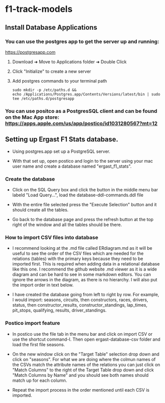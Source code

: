 # f1-track-models

## Install Database Applications

### You can use the postgres app to get the server up and running:
https://postgresapp.com

1. Download   ➜   Move to Applications folder   ➜   Double Click

2. Click "Initialize" to create a new server

3. Add postgres commands to your terminal path
    ```
    sudo mkdir -p /etc/paths.d &&
    echo /Applications/Postgres.app/Contents/Versions/latest/bin | sudo tee /etc/paths.d/postgresapp
    ```

### You can use positco as a PostgresSQL client and can be found on the Mac App store: https://apps.apple.com/us/app/postico/id1031280567?mt=12

## Setting up Ergast F1 Stats database.

- Using postgres.app set up a PostgreSQL server.

- With that set up, open postico and login to the server using your mac user name and create a database named "ergast_f1_stats".

### Create the database

- Click on the SQL Query box and click the button in the middle menu bar labeld "Load Query...", load the database-ddl-commands.ddl file

- With the entire file selected press the "Execute Selection" button and it should create all the tables.

- Go back to the database page and press the refresh button at the top right of the window and all the tables should be there.

### How to import CSV files into database

- I recommend looking at the .md file called ERdiagram.md as it will be useful to see the order of the CSV files which are needed for the relations (tables) with the primary keys because they need to be imported first. This is required when adding data in a relational database like this one. I recommend the github website .md viewer as it is a wide diagram and can be hard to see in some markdown editors. You can ignore the arrows in the diagram, as there is no hierarchy. I will also put the import order in text below.

- I have created the database going from left to right by row. For example, I would import: seasons, circuits, then constructors, races, drivers, status, then constructor_results, constructor_standings, lap_times, pit_stops, qualifying, results, driver_standings. 

### Postico import feature

- In postico use the file tab in the menu bar and click on import CSV or use the shortcut command-I. Then open ergast-database-csv folder and load the first file seasons. 

- On the new window click on the "Target Table" selection drop down and click on "seasons". For what we are doing where the colmun names of the CSVs match the attribute names of the relations you can just click on "Match Columns" to the right of the Target Table drop down and click "Match Columns by Name" and you should see both names should match up for each column.

- Repeat the import process in the order mentioned until each CSV is imported.